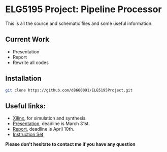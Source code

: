 ELG5195 Project: Pipeline Processor
==============

This is all the source and schematic files and some useful information.

Current Work
----

- Presentation
- Report
- Rewrite all codes

Installation
--------------

```sh
git clone https://github.com/d8660091/ELG5195Project.git
```

Useful links:
----

- [Xilinx], for simulation and synthesis. 
- [Presentation], deadline is March 31st.
- [Report], deadline is April 10th.
- [Instruction Set]

[Xilinx]:http://www.xilinx.com/support/download.html
[Presentation]:https://docs.google.com/presentation/d/1pgnpIiBiK8rRY5TdIJ_D0N1uYqSnc1MUy1ZwBppbGjs/edit?usp=sharing
[Report]:https://docs.google.com/document/d/1dTBr44kOi2mdOjkmEE99HxHXbuvWoBDG84iPNCxQ8ac/edit?usp=sharing
[Instruction Set]:http://www.atmel.com/dyn/resources/prod_documents/doc0856.pdf
**Please don't hesitate to contact me if you have any question**
